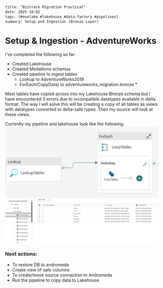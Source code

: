 ```
title: "Biztrack Migration Practical"
date: 2025-10-02
tags: [#onelake #lakehouse #data-factory #pipelines]
summary: Setup and Ingestion (Bronze Layer) 
```

# Setup & Ingestion - AdventureWorks

I've completed the following so far:

- Created Lakehouse
- Created Medallions schemas
- Created pipeline to ingest tables
    - Lookup to AdventureWorks2019
    - ForEach(CopyData) to adventureworks_migration.bronze.*

Most tables have copied across into my Lakehouse Bronze schema but I have encountered 3 errors due to incompatible datatypes available in delta format. The way I will solve this will be creating a copy of all tables as views with datatypes converted to delta-safe types. Then my source will look at these views.

Currently my pipeline and lakehouse look like the following:
![image](../../../images-diagrams/migration-pipeline-bronze.png)
![image](../../../images-diagrams/adventureworks-bronze.png)

### Next actions:
- To restore DB to andromeda
- Create view of safe columns
- To create/move source connection to Andromeda
- Run the pipeline to copy data to Lakehouse